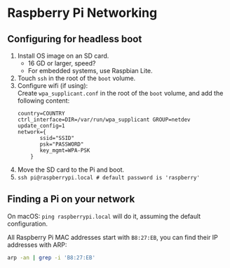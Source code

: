 # Raspberry Pi Networking

## Configuring for headless boot

1. Install OS image on an SD card.
   - 16 GD or larger, speed?
   - For embedded systems, use Raspbian Lite.
1. Touch `ssh` in the root of the `boot` volume.
1. Configure wifi (if using):  
   Create `wpa_supplicant.conf` in the root of the `boot` volume, and add the following content:
   ```
   country=COUNTRY
   ctrl_interface=DIR=/var/run/wpa_supplicant GROUP=netdev
   update_config=1
   network={
          ssid="SSID"
          psk="PASSWORD"
          key_mgmt=WPA-PSK
       }
   ```
1. Move the SD card to the Pi and boot.
1. `ssh pi@raspberrypi.local # default password is 'raspberry'`

## Finding a Pi on your network

On macOS: `ping raspberrypi.local` will do it, assuming the default configuration.

All Raspberry Pi MAC addresses start with `B8:27:EB`, you can find their IP addresses with ARP:

```bash
arp -an | grep -i 'B8:27:EB'
```
